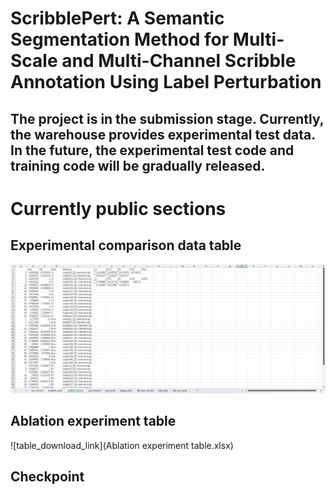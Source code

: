 ScribblePert: A Semantic Segmentation Method for Multi-Scale and Multi-Channel Scribble Annotation Using Label Perturbation
=

The project is in the submission stage. Currently, the warehouse provides experimental test data. In the future, the experimental test code and training code will be gradually released.
-

# Currently public sections

## Experimental comparison data table
![image](table.png)

## Ablation experiment table
![table_download_link](Ablation experiment table.xlsx)

## Checkpoint

